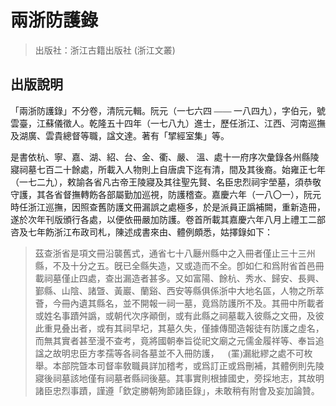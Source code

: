 # <font face = "Source Han Serif">兩浙防護錄</font>

> 出版社：浙江古籍出版社 (浙江文叢)

## 出版說明

<font face = "Source Han Serif">「兩浙防護錄」不分卷，清阮元輯。阮元（一七六四 —— 一八四九），字伯元，號雲臺，江蘇儀徵人。乾隆五十四年（一七八九）進士，歷任浙江、江西、河南巡撫及湖廣、雲貴總督等職，諡文達。著有「揅經室集」等。</font>

<font face = "Source Han Serif">是書依杭、寧、嘉、湖、紹、台、金、衢、嚴、 溫、處十一府序次彙錄各州縣陵寢祠墓七百二十餘處，所載入人物則上自唐虞下迄有清，間及其後裔。始雍正七年（一七二九），敕諭各省凡古帝王陵寢及其往聖先賢、名臣忠烈祠宇塋墓，須恭敬守護，其各省督撫轉飭各部屬勤加巡視，防護稽查。嘉慶六年（一八〇一），阮元時任浙江巡撫，因照查舊防護文冊漏誤之處極多，於是派員正譌補闕，重新造冊，遂於次年刊版頒行各處，以便依冊嚴加防護。卷首所載其嘉慶六年八月上禮工二部咨及七年飭浙江布政司札，陳述成書來由、體例頗悉，姑擇錄如下：</font>

><font face = "Source Han Serif">茲查浙省是項文冊沿襲舊式，通省七十八㕔州縣中之入冊者僅止三十三州縣，不及十分之五。旣已全縣失造，又或造而不全。卽如仁和爲附省首邑冊載祠墓僅止四處，查出漏造者甚多。又如富陽、餘杭、秀水、歸安、長興、鄞縣、山陰、諸曁、黃巖、蘭谿、西安等縣俱係浙中大地名區，人物之所萃薈，今冊內遺其縣名，並不開報一祠一墓，竟爲防護所不及。其冊中所載者或姓名事蹟舛譌，或朝代次序顚倒，或有此縣之祠墓載入彼縣之文冊，及彼此重見叠出者，或有其祠早圮，其墓久失，僅據傳聞造報徒有防護之虛名，而無其實者甚至漫不查考，竟將國朝奉旨從祀文廟之元儒金履祥等、奉旨追諡之故明忠臣方孝孺等各祠各墓並不入冊防護，𦊱 (罣)漏紕繆之處不可枚舉。本部院曁本司督率敎職員詳加稽考，或爲訂正或爲刪補，其體例則先陵寢後祠墓該地僅有祠墓者縣祠後墓。其事實則根據國史，旁採地志，其故明諸臣忠烈事蹟，謹遵「欽定勝朝殉節諸臣錄」，未敢稍有附會及妄加論贊。</font>

